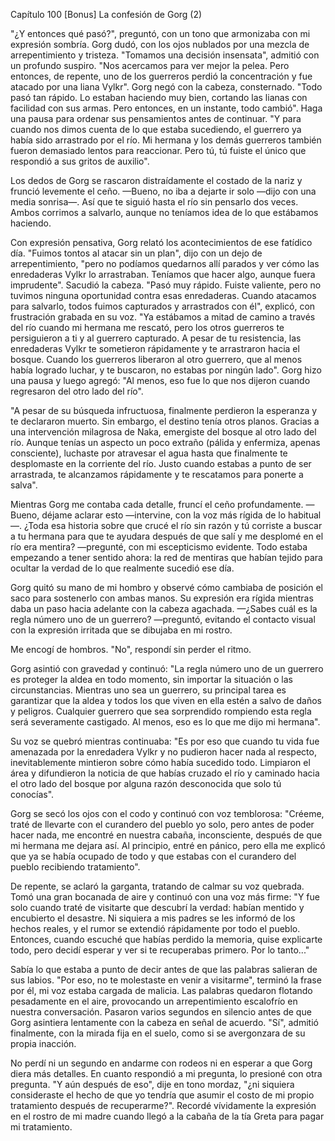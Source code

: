 
Capítulo 100 [Bonus] La confesión de Gorg (2)

"¿Y entonces qué pasó?", preguntó, con un tono que armonizaba con mi expresión sombría. Gorg dudó, con los ojos nublados por una mezcla de arrepentimiento y tristeza. "Tomamos una decisión insensata", admitió con un profundo suspiro. "Nos acercamos para ver mejor la pelea. Pero entonces, de repente, uno de los guerreros perdió la concentración y fue atacado por una liana Vylkr". Gorg negó con la cabeza, consternado. "Todo pasó tan rápido. Lo estaban haciendo muy bien, cortando las lianas con facilidad con sus armas. Pero entonces, en un instante, todo cambió". Haga una pausa para ordenar sus pensamientos antes de continuar. "Y para cuando nos dimos cuenta de lo que estaba sucediendo, el guerrero ya había sido arrastrado por el río. Mi hermana y los demás guerreros también fueron demasiado lentos para reaccionar. Pero tú, tú fuiste el único que respondió a sus gritos de auxilio".

Los dedos de Gorg se rascaron distraídamente el costado de la nariz y frunció levemente el ceño. —Bueno, no iba a dejarte ir solo —dijo con una media sonrisa—. Así que te siguió hasta el río sin pensarlo dos veces. Ambos corrimos a salvarlo, aunque no teníamos idea de lo que estábamos haciendo.

Con expresión pensativa, Gorg relató los acontecimientos de ese fatídico día. "Fuimos tontos al atacar sin un plan", dijo con un dejo de arrepentimiento, "pero no podíamos quedarnos allí parados y ver cómo las enredaderas Vylkr lo arrastraban. Teníamos que hacer algo, aunque fuera imprudente". Sacudió la cabeza. "Pasó muy rápido. Fuiste valiente, pero no tuvimos ninguna oportunidad contra esas enredaderas. Cuando atacamos para salvarlo, todos fuimos capturados y arrastrados con él", explicó, con frustración grabada en su voz. "Ya estábamos a mitad de camino a través del río cuando mi hermana me rescató, pero los otros guerreros te persiguieron a ti y al guerrero capturado. A pesar de tu resistencia, las enredaderas Vylkr te sometieron rápidamente y te arrastraron hacia el bosque. Cuando los guerreros liberaron al otro guerrero, que al menos había logrado luchar, y te buscaron, no estabas por ningún lado". Gorg hizo una pausa y luego agregó: "Al menos, eso fue lo que nos dijeron cuando regresaron del otro lado del río".

"A pesar de su búsqueda infructuosa, finalmente perdieron la esperanza y te declararon muerto. Sin embargo, el destino tenía otros planos. Gracias a una intervención milagrosa de Naka, emergiste del bosque al otro lado del río. Aunque tenías un aspecto un poco extraño (pálida y enfermiza, apenas consciente), luchaste por atravesar el agua hasta que finalmente te desplomaste en la corriente del río. Justo cuando estabas a punto de ser arrastrada, te alcanzamos rápidamente y te rescatamos para ponerte a salva".

Mientras Gorg me contaba cada detalle, fruncí el ceño profundamente. —Bueno, déjame aclarar esto —intervine, con la voz más rígida de lo habitual—. ¿Toda esa historia sobre que crucé el río sin razón y tú corriste a buscar a tu hermana para que te ayudara después de que salí y me desplomé en el río era mentira? —pregunté, con mi escepticismo evidente. Todo estaba empezando a tener sentido ahora: la red de mentiras que habían tejido para ocultar la verdad de lo que realmente sucedió ese día.

Gorg quitó su mano de mi hombro y observé cómo cambiaba de posición el saco para sostenerlo con ambas manos. Su expresión era rígida mientras daba un paso hacia adelante con la cabeza agachada. —¿Sabes cuál es la regla número uno de un guerrero? —preguntó, evitando el contacto visual con la expresión irritada que se dibujaba en mi rostro.

Me encogí de hombros. "No", respondí sin perder el ritmo.

Gorg asintió con gravedad y continuó: "La regla número uno de un guerrero es proteger la aldea en todo momento, sin importar la situación o las circunstancias. Mientras uno sea un guerrero, su principal tarea es garantizar que la aldea y todos los que viven en ella estén a salvo de daños y peligros. Cualquier guerrero que sea sorprendido rompiendo esta regla será severamente castigado. Al menos, eso es lo que me dijo mi hermana".

Su voz se quebró mientras continuaba: "Es por eso que cuando tu vida fue amenazada por la enredadera Vylkr y no pudieron hacer nada al respecto, inevitablemente mintieron sobre cómo había sucedido todo. Limpiaron el área y difundieron la noticia de que habías cruzado el río y caminado hacia el otro lado del bosque por alguna razón desconocida que solo tú conocías".

Gorg se secó los ojos con el codo y continuó con voz temblorosa: "Créeme, traté de llevarte con el curandero del pueblo yo solo, pero antes de poder hacer nada, me encontré en nuestra cabaña, inconsciente, después de que mi hermana me dejara así. Al principio, entré en pánico, pero ella me explicó que ya se había ocupado de todo y que estabas con el curandero del pueblo recibiendo tratamiento".

De repente, se aclaró la garganta, tratando de calmar su voz quebrada. Tomó una gran bocanada de aire y continuó con una voz más firme: "Y fue solo cuando traté de visitarte que descubrí la verdad: habían mentido y encubierto el desastre. Ni siquiera a mis padres se les informó de los hechos reales, y el rumor se extendió rápidamente por todo el pueblo. Entonces, cuando escuché que habías perdido la memoria, quise explicarte todo, pero decidí esperar y ver si te recuperabas primero. Por lo tanto..."

Sabía lo que estaba a punto de decir antes de que las palabras salieran de sus labios. "Por eso, no te molestaste en venir a visitarme", terminó la frase por él, mi voz estaba cargada de malicia. Las palabras quedaron flotando pesadamente en el aire, provocando un arrepentimiento escalofrío en nuestra conversación. Pasaron varios segundos en silencio antes de que Gorg asintiera lentamente con la cabeza en señal de acuerdo. "Sí", admitió finalmente, con la mirada fija en el suelo, como si se avergonzara de su propia inacción.

No perdí ni un segundo en andarme con rodeos ni en esperar a que Gorg diera más detalles. En cuanto respondió a mi pregunta, lo presioné con otra pregunta. "Y aún después de eso", dije en tono mordaz, "¿ni siquiera consideraste el hecho de que yo tendría que asumir el costo de mi propio tratamiento después de recuperarme?". Recordé vívidamente la expresión en el rostro de mi madre cuando llegó a la cabaña de la tía Greta para pagar mi tratamiento.
